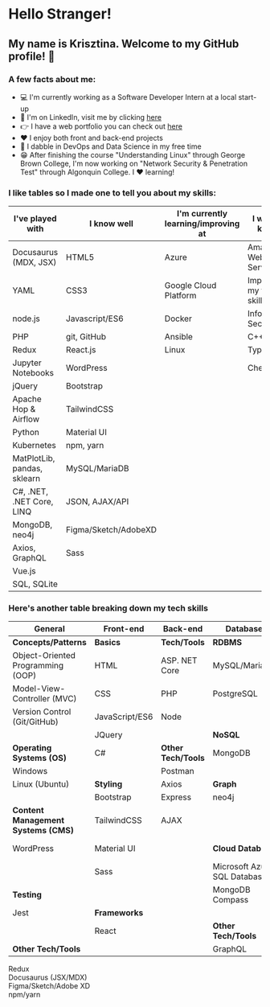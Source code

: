 # Hello Stranger!

## My name is Krisztina. Welcome to my GitHub profile! :wave:


### A few facts about me:
- :computer: I'm currently working as a Software Developer Intern at a local start-up 
- :briefcase: I'm on LinkedIn, visit me by clicking [here](https://www.linkedin.com/in/krisztinapap/)
- :point_right: I have a web portfolio you can check out [here](https://www.kriszdev.com/)
- :heart: I enjoy both front and back-end projects
- :brain: I dabble in DevOps and Data Science in my free time
- :grin: After finishing the course "Understanding Linux" through George Brown College, I'm now working on "Network Security & Penetration Test" through Algonquin College. I :heart: learning!


### I like tables so I made one to tell you about my skills:

I've played with | I know well | I'm currently learning/improving at | I want to know!
---------------- | ------ | ----------------------- | --------------
Docusaurus (MDX, JSX) | HTML5 | Azure | Amazon Web Services
YAML | CSS3 | Google Cloud Platform | Improve my testing skills
node.js | Javascript/ES6 | Docker | Information Security
PHP | git, GitHub | Ansible | C++
Redux | React.js | Linux | TypeScript
Jupyter Notebooks | WordPress |  | Chef
jQuery | Bootstrap | | 
Apache Hop & Airflow | TailwindCSS | | 
Python | Material UI | |
Kubernetes | npm, yarn | | 
MatPlotLib, pandas, sklearn | MySQL/MariaDB | 
C#, .NET, .NET Core, LINQ | JSON, AJAX/API 
MongoDB, neo4j | Figma/Sketch/AdobeXD
Axios, GraphQL | Sass
Vue.js | 
SQL, SQLite |

### Here's another table breaking down my tech skills

General | Front-end | Back-end | Database | DevOps                 
------- | --------- | -------- | -------- | ------
**Concepts/Patterns** | **Basics** | **Tech/Tools** | **RDBMS** | **Infrastructure**     
Object-Oriented Programming (OOP) | HTML | ASP. NET Core | MySQL/MariaDB | Microsoft Azure      
Model-View-Controller (MVC) | CSS | PHP | PostgreSQL |               
Version Control (Git/GitHub) | JavaScript/ES6 | Node | | **Automation**         
|| JQuery |  | **NoSQL** | Ansible              
**Operating Systems (OS)** | C# | **Other Tech/Tools** | MongoDB                        
Windows |  | Postman |  | **Virtualization**     
Linux (Ubuntu) | **Styling** | Axios | **Graph**  | VirtualBox           
|| Bootstrap | Express | neo4j | VMWare               
**Content Management Systems (CMS)** | TailwindCSS | AJAX                         
WordPress | Material UI |  | **Cloud Databses** | **Workflow Management**
|| Sass |  | Microsoft Azure SQL Database | Apache Hop           
**Testing** |  |  | MongoDB Compass | Apache Airflow       
Jest | **Frameworks**                       
|| React |  | **Other Tech/Tools**                        
**Other Tech/Tools** |  |  | GraphQL                          
Redux                      
Docusaurus (JSX/MDX)                     
Figma/Sketch/Adobe XD                      
npm/yarn                    
